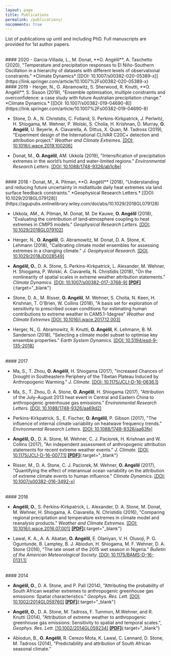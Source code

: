 ```yaml
---
layout: page
title: Publications
permalink: /publications/
nocomments: true
---
```

List of publications up until and including PhD. Full manuscripts are provided for 1st author papers.

<br>
#### 2020
- Garcia-Villada, L., M. Donat, **O. Ang&#233;lil**, A. Taschetto (2020), "Temperature and precipitation responses to El Niño-Southern Oscillation in a hierarchy of datasets with different levels of observational constraints." *Climate Dynamics* [[DOI: 10.1007/s00382-020-05389-x]](https://link.springer.com/article/10.1007%2Fs00382-020-05389-x)

<br>
#### 2019
- Herger, N., G. Abramowitz, S. Sherwood, R. Knutti, **O. Ang&#233;lil**, S. Sisson (2019), "Ensemble optimisation, multiple constraints and overconfidence: a case study with future Australian precipitation change." *Climate Dynamics.* [[DOI: 10.1007/s00382-019-04690-8]](https://link.springer.com/article/10.1007%2Fs00382-019-04690-8)

- Stone, D. A., N. Christidis, C. Folland, S. Perkins-Kirkpatrick, J. Perlwitz, H. Shiogama, M. Wehner, P. Wolski, S. Cholia, H. Krishnan, D. Murray, **O. Ang&#233;lil**, U. Beyerle, A. Ciavarella, A. Dittus, X. Quan, M. Tadross (2019), "Experiment design of the International CLIVAR C20C+ detection and attribution project." *Weather and Climate Extremes.* [[DOI: 10.1016/j.wace.2019.100206]](https://www.sciencedirect.com/science/article/pii/S2212094719300027?via%3Dihub)

- Donat, M., **O. Ang&#233;lil**, AM. Ukkola (2019), "Intensification of precipitation extremes in the world’s humid and water-limited regions." *Environmental Research Letters.* [[DOI: 10.1088/1748-9326/ab1c8e]](https://iopscience.iop.org/article/10.1088/1748-9326/ab1c8e)

<br>
#### 2018
- Donat, M., A. Pitman, **O. Ang&#233;lil** (2018), "Understanding and reducing future uncertainty in midlatitude daily heat extremes via land surface feedback constraints." *Geophysical Research Letters.* [[DOI: 10.1029/2018GL079128]](https://agupubs.onlinelibrary.wiley.com/doi/abs/10.1029/2018GL079128)

- Ukkola, AM., A. Pitman, M. Donat, M. De Kauwe, **O. Ang&#233;lil** (2018), "Evaluating the contribution of land‐atmosphere coupling to heat extremes in CMIP5 models." *Geophysical Research Letters.* [[DOI: 10.1029/2018GL079102]](https://agupubs.onlinelibrary.wiley.com/doi/full/10.1029/2018GL079102)


- Herger, N., **O. Ang&#233;lil**, G. Abramowitz, M. Donat, D. A. Stone, K. Lehmann (2018), "Calibrating climate model ensembles for assessing extremes in a changing climate." *J. Geophysical Research.* [[DOI: 10.1029/2018JD028549]](https://agupubs.onlinelibrary.wiley.com/doi/abs/10.1029/2018JD028549)

- **Ang&#233;lil, O.**, D. A. Stone, S. Perkins-Kirkpatrick, L. Alexander, M. Wehner, H. Shiogama, P. Wolski, A. Ciavarella, N. Christidis (2018), "On the nonlinearity of spatial scales in extreme weather attribution statements." *Climate Dynamics.* [[DOI: 10.1007/s00382-017-3768-9]](https://link.springer.com/article/10.1007/s00382-017-3768-9) [**[PDF]**](/documents/angelil_cd_2018.pdf){:target="\_blank"} 

- Stone, D. A., M. Risser, **O. Ang&#233;lil**, M. Wehner, S. Cholia, N. Keen, H. Krishnan, T. O'Brien, W. Collins (2018), "A basis set for exploration of sensitivity to prescribed ocean conditions for estimating human contributions to extreme weather in CAM5.1-1degree" *Weather and Climate Extremes* [[DOI: 10.1016/j.wace.2017.12.003]](https://www.sciencedirect.com/science/article/pii/S2212094717301147)

- Herger, N., G. Abramowitz, R. Knutti, **O. Ang&#233;lil**, K. Lehmann, B. M. Sanderson (2018), "Selecting a climate model subset to optimise key ensemble properties." *Earth System Dynamics.* [[DOI: 10.5194/esd-9-135-2018]](https://www.earth-syst-dynam.net/9/135/2018/esd-9-135-2018-discussion.html)

<br>
#### 2017

- Ma, S., T. Zhou, **O. Ang&#233;lil**, H. Shiogama (2017), "Increased Chances of Drought in Southeastern Periphery of the Tibetan Plateau Induced by Anthropogenic Warming." *J. Climate.* [[DOI: 10.1175/JCLI-D-16-0636.1]](http://journals.ametsoc.org/doi/10.1175/JCLI-D-16-0636.1)

- Ma, S., T. Zhou, D. A. Stone, **O. Ang&#233;lil**, H. Shiogama (2017), "Attribution of the July–August 2013 heat event in Central and Eastern China to anthropogenic greenhouse gas emissions." *Environmental Research Letters.* [[DOI: 10.1088/1748-9326/aa69d2]](http://iopscience.iop.org/article/10.1088/1748-9326/aa69d2/meta)

- Perkins-Kirkpatrick, S., E. Fischer, **O. Ang&#233;lil**, P. Gibson (2017), "The influence of internal climate variability on heatwave frequency trends." *Environmental Research Letters.* [[DOI: 10.1088/1748-9326/aa63fe]](http://iopscience.iop.org/article/10.1088/1748-9326/aa63fe/pdf)

- **Ang&#233;lil, O.**, D. A. Stone, M. Wehner, C. J. Paciorek, H. Krishnan and W. Collins  (2017), "An independent assessment of anthropogenic attribution statements for recent extreme weather events." *J. Climate.* [[DOI: 10.1175/JCLI-D-16-0077.1]](http://journals.ametsoc.org/doi/abs/10.1175/JCLI-D-16-0077.1) [**[PDF]**](/documents/angelil_joc_2017.pdf){:target="\_blank"}

- Risser, M., D. A. Stone, C. J. Paciorek, M. Wehner, **O. Ang&#233;lil** (2017), "Quantifying the effect of interannual ocean variability on the attribution of extreme climate events to human influence." *Climate Dynamics.* [[DOI: 10.1007/s00382-016-3492-x]](https://link.springer.com/article/10.1007%2Fs00382-016-3492-x) 

<br>
#### 2016

- **Ang&#233;lil, O.**, S. Perkins-Kirkpatrick, L. Alexander, D. A. Stone, M. Donat, M. Wehner, H. Shiogama, A. Ciavarella, N. Christidis (2016), "Comparing regional precipitation and temperature extremes in climate model and reanalysis products." *Weather and Climate Extremes.* [[DOI: 10.1016/j.wace.2016.07.001]](http://www.sciencedirect.com/science/article/pii/S2212094716300202) [**[PDF]**](/documents/angelil_wace_2016.pdf){:target="\_blank"}

- Lawal, K. A., A. A. Abatan,  **O. Ang&#233;lil**, E. Olaniyan, V. H. Olusoji, P. G. Oguntunde, B. Lamptey, B. J. Abiodun, H. Shiogama, M. F. Wehner, D. A. Stone (2016), "The late onset of the 2015 wet season in Nigeria." *Bulletin of the American Meteorological Society.* [[DOI: 10.1175/BAMS-D-16-0131.1]](http://journals.ametsoc.org/doi/abs/10.1175/BAMS-D-16-0131.1)

<br>
#### 2014

- **Ang&#233;lil, O.**, D. A. Stone, and P. Pall (2014), "Attributing the probability of South African weather extremes to anthropogenic greenhouse gas emissions: Spatial characteristics." *Geophys. Res. Lett.* [[DOI: 10.1002/2014GL059760]](http://onlinelibrary.wiley.com/doi/10.1002/2014GL059760/abstract) [**[PDF]**](/documents/angelilb14grl.pdf){:target="\_blank"}

- **Ang&#233;lil, O.**, D. A. Stone, M. Tadross, F. Tummon, M.Wehner, and R. Knutti (2014), "Attribution of extreme weather to anthropogenic greenhouse gas emissions: Sensitivity to spatial and temporal scales.", *Geophys. Res. Lett.* [[10.1002/2014GL059234]](http://onlinelibrary.wiley.com/doi/10.1002/2014GL059234/abstract) [**[PDF]**](/documents/angelila14grl.pdf){:target="\_blank"}

- Abiodun, B., **O. Ang&#233;lil**, R. Cerezo Mota, K. Lawal, C. Lennard, D. Stone, M. Tadross (2014), "Predictability and attribution of South African seasonal climate."













